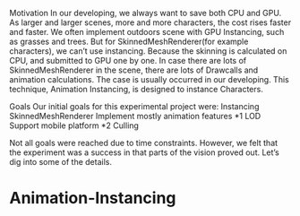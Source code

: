 Motivation
In our developing, we always want to save both CPU and GPU. As larger and larger scenes, more and more characters, the cost rises faster and faster. We often implement outdoors scene with GPU Instancing, such as grasses and trees. But for SkinnedMeshRenderer(for example characters), we can’t use instancing. Because the skinning is calculated on CPU, and submitted to GPU one by one. In case there are lots of SkinnedMeshRenderer in the scene, there are lots of Drawcalls and animation calculations. The case is usually occurred in our developing. This technique, Animation Instancing, is designed to instance Characters. 


Goals
Our initial goals for this experimental project were:
Instancing SkinnedMeshRenderer 
Implement mostly animation features *1
LOD
Support mobile platform *2
Culling

Not all goals were reached due to time constraints. However, we felt that the experiment was a success in that parts of the vision proved out. Let’s dig into some of the details.

# Animation-Instancing
